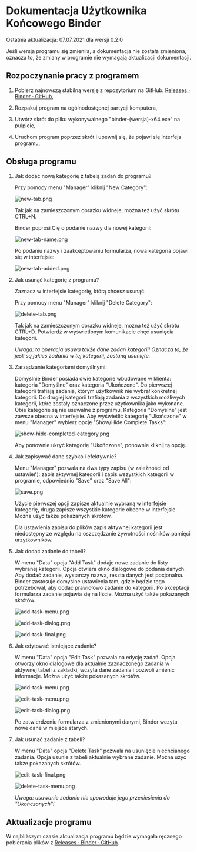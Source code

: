 # Dokumentacja Użytkownika Końcowego Binder

Ostatnia aktualizacja: 07.07.2021 dla wersji 0.2.0

Jeśli wersja programu się zmieniła, a dokumentacja nie została zmieniona, oznacza to, że zmiany w programie nie wymagają aktualizacji dokumentacji.

## Rozpoczynanie pracy z programem

1. Pobierz najnowszą stabilną wersję z repozytorium na GitHub: [Releases · Binder · GitHub](https://github.com/StraykerPL/Binder/releases),

2. Rozpakuj program na ogólnodostępnej partycji komputera,

3. Utwórz skrót do pliku wykonywalnego "binder-(wersja)-x64.exe" na pulpicie,

4. Uruchom program poprzez skrót i upewnij się, że pojawi się interfejs programu,

## Obsługa programu

1. Jak dodać nową kategorię z tabelą zadań do programu?
   
   Przy pomocy menu "Manager" kliknij "New Category":
   
   ![new-tab.png](new-category.png)
   
   Tak jak na zamieszczonym obrazku widneje, można też użyć skrótu CTRL+N.
   
   Binder poprosi Cię o podanie nazwy dla nowej kategorii:
   
   ![new-tab-name.png](new-category-name.png)
   
   Po podaniu nazwy i zaakceptowaniu formularza, nowa kategoria pojawi się w interfejsie:
   
   ![new-tab-added.png](new-category-added.png)

2. Jak usunąć kategorię z programu?
   
   Zaznacz w interfejsie kategorię, którą chcesz usunąć.
   
   Przy pomocy menu "Manager" kliknij "Delete Category":
   
   ![delete-tab.png](delete-category.png)
   
   Tak jak na zamieszczonym obrazku widneje, można też użyć skrótu CTRL+D. Potwierdź w wyświetlonym komunikacie chęć usunięcia kategorii.
   
   *Uwaga: ta operacja usuwa także dane zadań kategorii! Oznacza to, że jeśli są jakieś zadania w tej kategorii, zostaną usunięte.*

3. Zarządzanie kategoriami domyślnymi:
   
   Domyślnie Binder posiada dwie kategorie wbudowane w klienta: kategoria "Domyślne" oraz kategoria "Ukończone". Do pierwszej kategorii trafiają zadania, którym użytkownik nie wybrał konkretnej kategorii. Do drugiej kategorii trafiają zadania z wszystkich możliwych kategorii, które zostały oznaczone przez użytkownika jako wykonane. Obie kategorie są nie usuwalne z programu. Kategoria "Domyślne" jest zawsze obecna w interfejsie. Aby wyświetlić kategorię "Ukończone"  w menu "Manager" wybierz opcję "Show/Hide Complete Tasks":
   
   ![show-hide-completed-category.png](show-hide-completed-category.png)
   
   Aby ponownie ukryć kategorię "Ukończone", ponownie kliknij tą opcję.

4. Jak zapisywać dane szybko i efektywnie?
   
   Menu "Manager" pozwala na dwa typy zapisu (w zależności od ustawień): zapis aktywnej kategorii i zapis wszystkich kategorii w programie, odpowiednio "Save" oraz "Save All":
   
   ![save.png](H:\Daniel\Repozytoria\Binder\docs\pl\user\save.png)
   
   Użycie pierwszej opcji zapisze aktualnie wybraną w interfejsie kategorię, druga zapisze wszystkie kategorie obecne w interfejsie. Można użyć także pokazanych skrótów.
   
   Dla ustawienia zapisu do plików zapis aktywnej kategorii jest niedostępny ze względu na oszczędzanie żywotności nośników pamięci urzytkowników.

5. Jak dodać zadanie do tabeli?
   
   W menu "Data" opcja "Add Task" dodaje nowe zadanie do listy wybranej kategorii. Opcja otwiera okno dialogowe do podania danych. Aby dodać zadanie, wystarczy nazwa, reszta danych jest pocjonalna. Binder zastosuje domyślne ustawienia tam, gdzie będzie tego potrzebował, aby dodać prawidłowo zadanie do kategorii. Po akceptacji formularza zadanie pojawia się na liście. Można użyć także pokazanych skrótów.
   
   ![add-task-menu.png](add-task-menu.png)
   
   ![add-task-dialog.png](H:\Daniel\Repozytoria\Binder\docs\pl\user\add-task-dialog.png)
   
   ![add-task-final.png](add-task-final.png)

6. Jak edytować istniejące zadanie?
   
   W menu "Data" opcja "Edit Task" pozwala na edycję zadań. Opcja otworzy okno dialogowe dla aktualnie zaznaczonego zadania w aktywnej tabeli z zakładki, wczyta dane zadania i pozwoli zmienić informacje. Można użyć także pokazanych skrótów.
   
   ![add-task-menu.png](add-task-final.png)
   
   ![edit-task-menu.png](edit-task-menu.png)
   
   ![edit-task-dialog.png](edit-task-dialog.png)
   
   Po zatwierdzeniu formularza z zmienionymi danymi, Binder wczyta nowe dane w miejsce starych.

7. Jak usunąć zadanie z tabeli?
   
   W menu "Data" opcja "Delete Task" pozwala na usunięcie niechcianego zadania. Opcja usunie z tabeli aktualnie wybrane zadanie. Można użyć także pokazanych skrótów.
   
   ![edit-task-final.png](add-task-final.png)
   
   ![delete-task-menu.png](delete-task-menu.png)
   
   *Uwaga: usuwanie zadania nie spowoduje jego przeniesienia do "Ukończonych"!*

## Aktualizacje programu

W najbliższym czasie aktualizacja programu będzie wymagała ręcznego pobierania plików z [Releases · Binder · GitHub](https://github.com/StraykerPL/Binder/releases).
